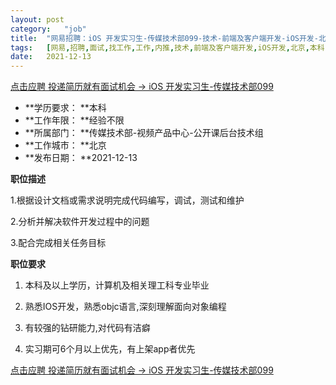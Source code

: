 ```yaml
---
layout:	post
category:	"job"
title:	"网易招聘：iOS 开发实习生-传媒技术部099-技术-前端及客户端开发-iOS开发-北京本科经验不限"
tags:	[网易,招聘,面试,找工作,工作,内推,技术,前端及客户端开发,iOS开发,北京,本科,经验不限]
date:	2021-12-13
---
```


[点击应聘 投递简历就有面试机会 ->  iOS 开发实习生-传媒技术部099](http://mobile.bole.netease.com/bole/boleDetail?id=27319&employeeId=346f03c3cda5f04c&key=all)



- **学历要求： **本科
- **工作年限： **经验不限
- **所属部门： **传媒技术部-视频产品中心-公开课后台技术组
- **工作城市： **北京
- **发布日期： **2021-12-13



**职位描述**

1.根据设计文档或需求说明完成代码编写，调试，测试和维护

2.分析并解决软件开发过程中的问题

3.配合完成相关任务目标



**职位要求**

1. 本科及以上学历，计算机及相关理工科专业毕业

2. 熟悉IOS开发，熟悉objc语言,深刻理解面向对象编程

3. 有较强的钻研能力,对代码有洁癖

4. 实习期可6个月以上优先，有上架app者优先



[点击应聘 投递简历就有面试机会 ->  iOS 开发实习生-传媒技术部099](http://mobile.bole.netease.com/bole/boleDetail?id=27319&employeeId=346f03c3cda5f04c&key=all)